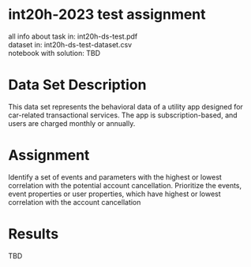 # int20h-2023 test assignment
all info about task in: int20h-ds-test.pdf <br>
dataset in: int20h-ds-test-dataset.csv <br>
notebook with solution: TBD

# Data Set Description
This data set represents the behavioral data of a utility app designed for car-related
transactional services. The app is subscription-based, and users are charged monthly or
annually.

# Assignment
Identify a set of events and parameters with the highest or lowest correlation with the potential
account cancellation. Prioritize the events, event properties or user properties, which have
highest or lowest correlation with the account cancellation

# Results
TBD <br>
